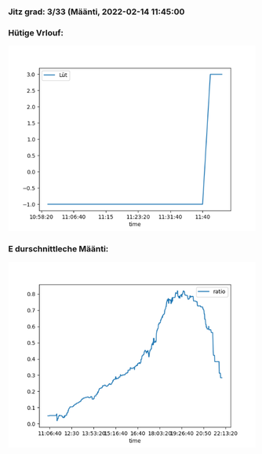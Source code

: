 ### Jitz grad: 3/33 (Määnti, 2022-02-14 11:45:00

### Hütige Vrlouf:
![Graph](Today.png)

### E durschnittleche Määnti:
![Graph](Määnti.png)